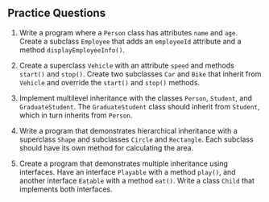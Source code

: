## Practice Questions

1. Write a program where a `Person` class has attributes `name` and `age`. Create a subclass `Employee` that adds an `employeeId` attribute and a method `displayEmployeeInfo()`.

2. Create a superclass `Vehicle` with an attribute `speed` and methods `start()` and `stop()`. Create two subclasses `Car` and `Bike` that inherit from `Vehicle` and override the `start()` and `stop()` methods.

3. Implement multilevel inheritance with the classes `Person`, `Student`, and `GraduateStudent`. The `GraduateStudent` class should inherit from `Student`, which in turn inherits from `Person`.

4. Write a program that demonstrates hierarchical inheritance with a superclass `Shape` and subclasses `Circle` and `Rectangle`. Each subclass should have its own method for calculating the area.

5. Create a program that demonstrates multiple inheritance using interfaces. Have an interface `Playable` with a method `play()`, and another interface `Eatable` with a method `eat()`. Write a class `Child` that implements both interfaces.